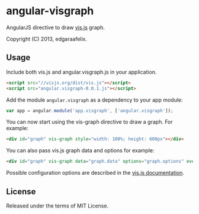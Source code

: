 # angular-visgraph

AngularJS directive to draw [vis.js](http://visjs.org/) graph.

Copyright (C) 2013, edgaraafelix.

## Usage

Include both vis.js and angular.visgraph.js in your application.

```html
<script src="//visjs.org/dist/vis.js"></script>
<script src="angular.visgraph-0.0.1.js"></script>
```

Add the module `angular.visgraph` as a dependency to your app module:

```js
var app = angular.module('app.visgraph', ['angular.visgraph']);
```

You can now start using the vis-graph directive to draw a graph. For example:

```html
<div id="graph" vis-graph style="width: 100%; height: 600px"></div>
```

You can also pass vis.js graph data and options for example:

```html
<div id="graph" vis-graph data="graph.data" options="graph.options" event="select" callback="callbackFunction(params)" style="width: 100%; height: 600px"></div>
```

Possible configuration options are described in the [vis.js documentation](http://visjs.org/docs/).

## License

Released under the terms of MIT License.

